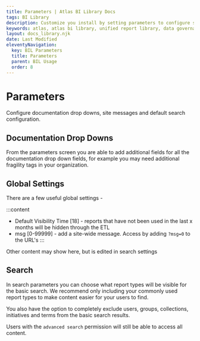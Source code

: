 ```yaml
---
title: Parameters | Atlas BI Library Docs
tags: BI Library
description: Customize you install by setting parameters to configure search, add global site messages, set documentation options and more!
keywords: atlas, atlas bi library, unified report library, data governance, database, parameters, configuration, configure, setup, search settings
layout: docs_library.njk
date: Last Modified
eleventyNavigation:
  key: BIL Parameters
  title: Parameters
  parent: BIL Usage
  order: 8
---
```


# Parameters

<p class="subtitle pb-5">Configure documentation drop downs, site messages and default search configuration.</p>

## Documentation Drop Downs

From the parameters screen you are able to add additional fields for all the documentation drop down fields, for example you may need additional fragility tags in your organization.

## Global Settings

There are a few useful global settings -

:::content

- Default Visibility Time [18] - reports that have not been used in the last x months will be hidden through the ETL
- msg [0-99999] - add a site-wide message. Access by adding `?msg=0` to the URL's
  :::

Other content may show here, but is edited in search settings

## Search

In search parameters you can choose what report types will be visible for the basic search. We recommend only including your commonly used report types to make content easier for your users to find.

You also have the option to completely exclude users, groups, collections, initiatives and terms from the basic search results.

Users with the `advanced search` permission will still be able to access all content.
